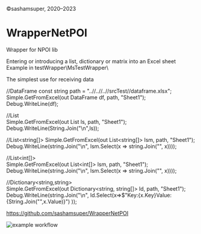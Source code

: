 ©sashamsuper, 2020–2023
# WrapperNetPOI
Wrapper for NPOI lib

Entering or introducing a list, dictionary or matrix into an Excel sheet
Example in testWrapper\MsTestWrapper\

The simplest use for receiving data

//DataFrame
const string path = "..//..//..//srcTest//dataframe.xlsx";  
Simple.GetFromExcel(out DataFrame df, path, "Sheet1");  
Debug.WriteLine(df);  

//List<string>  
Simple.GetFromExcel(out List<string> ls, path, "Sheet1");  
Debug.WriteLine(String.Join("\n",ls));  

//List<string[]> 
Simple.GetFromExcel(out List<string[]> lsm, path, "Sheet1");  
Debug.WriteLine(string.Join("\n", lsm.Select(x => string.Join("", x))));

//List<int[]>  
Simple.GetFromExcel(out List<int[]> lsm, path, "Sheet1");  
Debug.WriteLine(string.Join("\n", lsm.Select(x => string.Join("", x))));

//Dictionary<string,string>  
Simple.GetFromExcel(out Dictionary<string, string[]> ld, path, "Sheet1");  
Debug.WriteLine(string.Join("\n", ld.Select(x=>$"Key:{x.Key}Value:{String.Join("",x.Value)}") ));

https://github.com/sashamsuper/WrapperNetPOI  
  

![example workflow](https://github.com/sashamsuper/WrapperNetPOI/actions/workflows/dotnet.yml/badge.svg)

